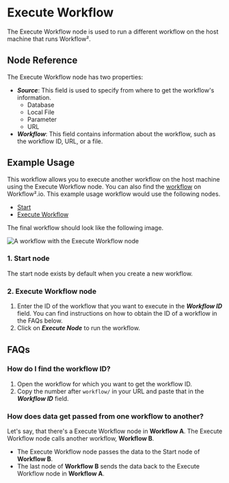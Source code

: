 # Execute Workflow

The Execute Workflow node is used to run a different workflow on the host machine that runs Workflow².

## Node Reference

The Execute Workflow node has two properties:

- ***Source***: This field is used to specify from where to get the workflow's information.
	- Database
	- Local File
	- Parameter
	- URL
- ***Workflow***: This field contains information about the workflow, such as the workflow ID, URL, or a file.


## Example Usage

This workflow allows you to execute another workflow on the host machine using the Execute Workflow node. You can also find the [workflow](https://n8n.io/workflows/588) on Workflow².io. This example usage workflow would use the following nodes.
- [Start](/workflow/integrations/core-nodes/n8n-nodes-base.start/)
- [Execute Workflow]()

The final workflow should look like the following image.

![A workflow with the Execute Workflow node](/_images/integrations/core-nodes/executeworkflow/workflow.png)

### 1. Start node

The start node exists by default when you create a new workflow.

### 2. Execute Workflow node

1. Enter the ID of the workflow that you want to execute in the ***Workflow ID*** field. You can find instructions on how to obtain the ID of a workflow in the FAQs below.
2. Click on ***Execute Node*** to run the workflow.


## FAQs

### How do I find the workflow ID?

1. Open the workflow for which you want to get the workflow ID.
2. Copy the number after `workflow/` in your URL and paste that in the ***Workflow ID*** field.


### How does data get passed from one workflow to another?

Let's say, that there's a Execute Workflow node in **Workflow A**. The Execute Workflow node calls another workflow, **Workflow B**.
- The Execute Workflow node passes the data to the Start node of **Workflow B**.
- The last node of **Workflow B** sends the data back to the Execute Workflow node in **Workflow A**.
